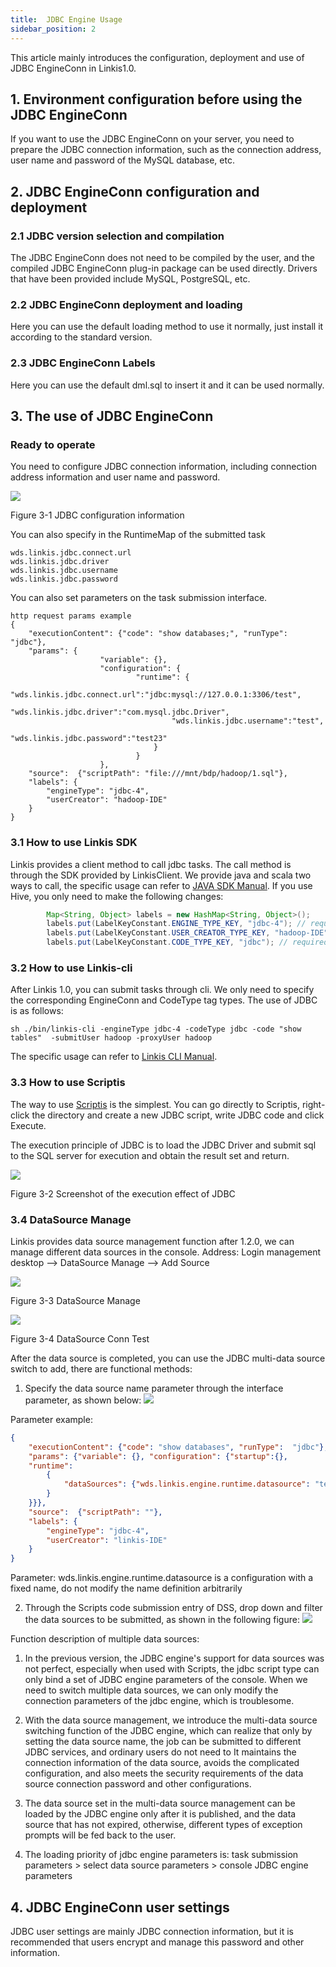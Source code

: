 ```yaml
---
title:  JDBC Engine Usage
sidebar_position: 2
---
```



This article mainly introduces the configuration, deployment and use of JDBC EngineConn in Linkis1.0.

## 1. Environment configuration before using the JDBC EngineConn

If you want to use the JDBC EngineConn on your server, you need to prepare the JDBC connection information, such as the connection address, user name and password of the MySQL database, etc.

## 2. JDBC EngineConn configuration and deployment

### 2.1 JDBC version selection and compilation

The JDBC EngineConn does not need to be compiled by the user, and the compiled JDBC EngineConn plug-in package can be used directly. Drivers that have been provided include MySQL, PostgreSQL, etc.

### 2.2 JDBC EngineConn deployment and loading

Here you can use the default loading method to use it normally, just install it according to the standard version.

### 2.3 JDBC EngineConn Labels

Here you can use the default dml.sql to insert it and it can be used normally.

## 3. The use of JDBC EngineConn

### Ready to operate

You need to configure JDBC connection information, including connection address information and user name and password.

![](/Images/EngineUsage/jdbc-conf.png)

Figure 3-1 JDBC configuration information

You can also specify in the RuntimeMap of the submitted task
```shell
wds.linkis.jdbc.connect.url
wds.linkis.jdbc.driver
wds.linkis.jdbc.username
wds.linkis.jdbc.password

```

You can also set parameters on the task submission interface.

```shell
http request params example 
{
    "executionContent": {"code": "show databases;", "runType":  "jdbc"},
    "params": {
                    "variable": {},
                    "configuration": {
                            "runtime": {
                                    "wds.linkis.jdbc.connect.url":"jdbc:mysql://127.0.0.1:3306/test",  
                                    "wds.linkis.jdbc.driver":"com.mysql.jdbc.Driver",
                                    "wds.linkis.jdbc.username":"test",
                                    "wds.linkis.jdbc.password":"test23"
                                }
                            }
                    },
    "source":  {"scriptPath": "file:///mnt/bdp/hadoop/1.sql"},
    "labels": {
        "engineType": "jdbc-4",
        "userCreator": "hadoop-IDE"
    }
}
```

### 3.1 How to use Linkis SDK

Linkis provides a client method to call jdbc tasks. The call method is through the SDK provided by LinkisClient. We provide java and scala two ways to call, the specific usage can refer to [JAVA SDK Manual](../user-guide/sdk-manual.md).
If you use Hive, you only need to make the following changes:
```java
        Map<String, Object> labels = new HashMap<String, Object>();
        labels.put(LabelKeyConstant.ENGINE_TYPE_KEY, "jdbc-4"); // required engineType Label
        labels.put(LabelKeyConstant.USER_CREATOR_TYPE_KEY, "hadoop-IDE");// required execute user and creator
        labels.put(LabelKeyConstant.CODE_TYPE_KEY, "jdbc"); // required codeType
```

### 3.2 How to use Linkis-cli

After Linkis 1.0, you can submit tasks through cli. We only need to specify the corresponding EngineConn and CodeType tag types. The use of JDBC is as follows:
```shell
sh ./bin/linkis-cli -engineType jdbc-4 -codeType jdbc -code "show tables"  -submitUser hadoop -proxyUser hadoop
```
The specific usage can refer to [Linkis CLI Manual](../user-guide/linkiscli-manual.md).

### 3.3 How to use Scriptis

The way to use [Scriptis](https://github.com/WeBankFinTech/Scriptis)  is the simplest. You can go directly to Scriptis, right-click the directory and create a new JDBC script, write JDBC code and click Execute.

The execution principle of JDBC is to load the JDBC Driver and submit sql to the SQL server for execution and obtain the result set and return.

![](/Images/EngineUsage/jdbc-run.png)

Figure 3-2 Screenshot of the execution effect of JDBC

### 3.4 DataSource Manage
Linkis provides data source management function after 1.2.0, we can manage different data sources in the console. Address: Login management desktop --> DataSource Manage --> Add Source

![](/Images/EngineUsage/datasourcemanage.png)

Figure 3-3 DataSource Manage

![](/Images/EngineUsage/datasourceconntest.png)

Figure 3-4 DataSource Conn Test

After the data source is completed, you can use the JDBC multi-data source switch to add, there are functional methods:
1. Specify the data source name parameter through the interface parameter, as shown below:
![](/Images/EngineUsage/muti-data-source.png)

Parameter example:
```json
{
    "executionContent": {"code": "show databases", "runType":  "jdbc"},
    "params": {"variable": {}, "configuration": {"startup":{}, 
    "runtime": 
    	{ 
    		"dataSources": {"wds.linkis.engine.runtime.datasource": "test_mysql"
    	}
    }}},
    "source":  {"scriptPath": ""},
    "labels": {
        "engineType": "jdbc-4",
        "userCreator": "linkis-IDE"
    }
}
```

Parameter: wds.linkis.engine.runtime.datasource is a configuration with a fixed name, do not modify the name definition arbitrarily

2. Through the Scripts code submission entry of DSS, drop down and filter the data sources to be submitted, as shown in the following figure:
   ![](/Images/EngineUsage/muti-data-source-usage.png)



Function description of multiple data sources:

1) In the previous version, the JDBC engine's support for data sources was not perfect, especially when used with Scripts, the jdbc script type can only bind a set of JDBC engine parameters of the console.
   When we need to switch multiple data sources, we can only modify the connection parameters of the jdbc engine, which is troublesome.

2) With the data source management, we introduce the multi-data source switching function of the JDBC engine, which can realize that only by setting the data source name, the job can be submitted to different JDBC services, and ordinary users do not need to
   It maintains the connection information of the data source, avoids the complicated configuration, and also meets the security requirements of the data source connection password and other configurations.

3) The data source set in the multi-data source management can be loaded by the JDBC engine only after it is published, and the data source that has not expired, otherwise, different types of exception prompts will be fed back to the user.

4) The loading priority of jdbc engine parameters is: task submission parameters > select data source parameters > console JDBC engine parameters

## 4. JDBC EngineConn user settings

JDBC user settings are mainly JDBC connection information, but it is recommended that users encrypt and manage this password and other information.